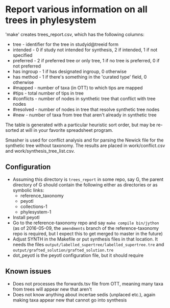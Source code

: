 # Report various information on all trees in phylesystem

'make' creates trees_report.csv, which has the following columns:

 * tree - identifier for the tree in studyid@treeid form
 * intended - 0 if study not intended for synthesis, 2 if intended, 1 if not specified
 * preferred - 2 if preferred tree or only tree, 1 if no tree is preferred, 0 if not preferred
 * has ingroup - 1 if has designated ingroup, 0 otherwise
 * has method - 1 if there's something in the 'curated type' field, 0 otherwise
 * #mapped - number of taxa (in OTT) to which tips are mapped
 * #tips - total number of tips in tree
 * #conflicts - number of nodes in synthetic tree that conflict with tree nodes
 * #resolved - number of nodes in tree that resolve synthetic tree nodes
 * #new - number of taxa from tree that aren't already in synthetic tree

The table is generated with a particular heuristic sort order, but may
be re-sorted at will in your favorite spreadsheet program.

Smasher is used for conflict analysis and for parsing the Newick file
for the synthetic tree without taxonomy.  The results are placed in
work/conflict.csv and work/synthesis_tree_list.csv.

## Configuration

 * Assuming this directory is `trees_report` in some repo, say G, the parent directory of 
   G should contain the following either as directories or as symbolic links:
     * reference_taxonomy
     * peyotl
     * collections-1
     * phylesystem-1
 * Install peyotl
 * Go to the reference-taxonomy repo and say `make compile bin/jython` (as of 2016-05-09, 
   the `amendments` branch of the reference-taxonomy repo is required, but
   I expect this to get merged to master in the future)
 * Adjust SYNTH in the Makefile or put synthesis files in that location.  It 
   needs the files `output/labelled_supertree/labelled_supertree.tre` and
   `output/grafted_solution/grafted_solution.tre`
 * dot_peyotl is the peyotl configuration file, but it should require

## Known issues

 * Does not processes the forwards.tsv file from OTT, meaning many
   taxa from trees will appear new that aren't
 * Does not know anything about incertae sedis (unplaced etc.), again making taxa 
   appear new that cannot go into synthesis
